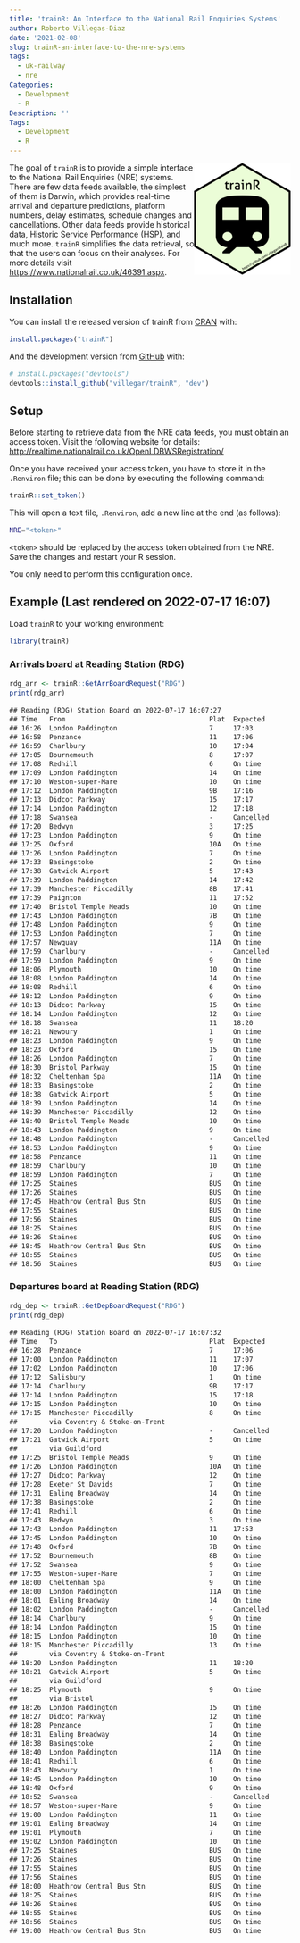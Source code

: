 ```yaml
---
title: 'trainR: An Interface to the National Rail Enquiries Systems'
author: Roberto Villegas-Diaz
date: '2021-02-08'
slug: trainR-an-interface-to-the-nre-systems
tags:
  - uk-railway
  - nre
Categories:
  - Development
  - R
Description: ''
Tags:
  - Development
  - R
---
```


<img src="https://raw.githubusercontent.com/villegar/trainR/main/inst/images/logo.png" alt="logo" align="right" height=200px/>

The goal of `trainR` is to provide a simple interface to the 
National Rail Enquiries (NRE) systems. There are few data feeds 
available, the simplest of them is Darwin, which provides real-time 
arrival and departure predictions, platform numbers, delay estimates, 
schedule changes and cancellations. Other data feeds provide historical 
data, Historic Service Performance (HSP), and much more. `trainR` 
simplifies the data retrieval, so that the users can focus on their 
analyses. For more details visit 
https://www.nationalrail.co.uk/46391.aspx.

## Installation

You can install the released version of trainR from [CRAN](https://CRAN.R-project.org) with:

``` r
install.packages("trainR")
```

And the development version from [GitHub](https://github.com/) with:

``` r
# install.packages("devtools")
devtools::install_github("villegar/trainR", "dev")
```

## Setup
Before starting to retrieve data from the NRE data feeds, you must obtain an access token. 
Visit the following website for details: http://realtime.nationalrail.co.uk/OpenLDBWSRegistration/

Once you have received your access token, you have to store it in the `.Renviron` file; this can be 
done by executing the following command:


```r
trainR::set_token()
```

This will open a text file, `.Renviron`, add a new line at the end (as follows):

```bash
NRE="<token>"
```

`<token>` should be replaced by the access token obtained from the NRE. Save the changes and restart 
your R session.

You only need to perform this configuration once.

## Example (Last rendered on 2022-07-17 16:07)

Load `trainR` to your working environment:

```r
library(trainR)
```

### Arrivals board at Reading Station (RDG)


```r
rdg_arr <- trainR::GetArrBoardRequest("RDG")
print(rdg_arr)
```

```
## Reading (RDG) Station Board on 2022-07-17 16:07:27
## Time   From                                    Plat  Expected
## 16:26  London Paddington                       7     17:03
## 16:58  Penzance                                11    17:06
## 16:59  Charlbury                               10    17:04
## 17:05  Bournemouth                             8     17:07
## 17:08  Redhill                                 6     On time
## 17:09  London Paddington                       14    On time
## 17:10  Weston-super-Mare                       10    On time
## 17:12  London Paddington                       9B    17:16
## 17:13  Didcot Parkway                          15    17:17
## 17:14  London Paddington                       12    17:18
## 17:18  Swansea                                 -     Cancelled
## 17:20  Bedwyn                                  3     17:25
## 17:23  London Paddington                       9     On time
## 17:25  Oxford                                  10A   On time
## 17:26  London Paddington                       7     On time
## 17:33  Basingstoke                             2     On time
## 17:38  Gatwick Airport                         5     17:43
## 17:39  London Paddington                       14    17:42
## 17:39  Manchester Piccadilly                   8B    17:41
## 17:39  Paignton                                11    17:52
## 17:40  Bristol Temple Meads                    10    On time
## 17:43  London Paddington                       7B    On time
## 17:48  London Paddington                       9     On time
## 17:53  London Paddington                       7     On time
## 17:57  Newquay                                 11A   On time
## 17:59  Charlbury                               -     Cancelled
## 17:59  London Paddington                       9     On time
## 18:06  Plymouth                                10    On time
## 18:08  London Paddington                       14    On time
## 18:08  Redhill                                 6     On time
## 18:12  London Paddington                       9     On time
## 18:13  Didcot Parkway                          15    On time
## 18:14  London Paddington                       12    On time
## 18:18  Swansea                                 11    18:20
## 18:21  Newbury                                 1     On time
## 18:23  London Paddington                       9     On time
## 18:23  Oxford                                  15    On time
## 18:26  London Paddington                       7     On time
## 18:30  Bristol Parkway                         15    On time
## 18:32  Cheltenham Spa                          11A   On time
## 18:33  Basingstoke                             2     On time
## 18:38  Gatwick Airport                         5     On time
## 18:39  London Paddington                       14    On time
## 18:39  Manchester Piccadilly                   12    On time
## 18:40  Bristol Temple Meads                    10    On time
## 18:43  London Paddington                       9     On time
## 18:48  London Paddington                       -     Cancelled
## 18:53  London Paddington                       9     On time
## 18:58  Penzance                                11    On time
## 18:59  Charlbury                               10    On time
## 18:59  London Paddington                       7     On time
## 17:25  Staines                                 BUS   On time
## 17:26  Staines                                 BUS   On time
## 17:45  Heathrow Central Bus Stn                BUS   On time
## 17:55  Staines                                 BUS   On time
## 17:56  Staines                                 BUS   On time
## 18:25  Staines                                 BUS   On time
## 18:26  Staines                                 BUS   On time
## 18:45  Heathrow Central Bus Stn                BUS   On time
## 18:55  Staines                                 BUS   On time
## 18:56  Staines                                 BUS   On time
```

### Departures board at Reading Station (RDG)


```r
rdg_dep <- trainR::GetDepBoardRequest("RDG")
print(rdg_dep)
```

```
## Reading (RDG) Station Board on 2022-07-17 16:07:32
## Time   To                                      Plat  Expected
## 16:28  Penzance                                7     17:06
## 17:00  London Paddington                       11    17:07
## 17:02  London Paddington                       10    17:06
## 17:12  Salisbury                               1     On time
## 17:14  Charlbury                               9B    17:17
## 17:14  London Paddington                       15    17:18
## 17:15  London Paddington                       10    On time
## 17:15  Manchester Piccadilly                   8     On time
##        via Coventry & Stoke-on-Trent           
## 17:20  London Paddington                       -     Cancelled
## 17:21  Gatwick Airport                         5     On time
##        via Guildford                           
## 17:25  Bristol Temple Meads                    9     On time
## 17:26  London Paddington                       10A   On time
## 17:27  Didcot Parkway                          12    On time
## 17:28  Exeter St Davids                        7     On time
## 17:31  Ealing Broadway                         14    On time
## 17:38  Basingstoke                             2     On time
## 17:41  Redhill                                 6     On time
## 17:43  Bedwyn                                  3     On time
## 17:43  London Paddington                       11    17:53
## 17:45  London Paddington                       10    On time
## 17:48  Oxford                                  7B    On time
## 17:52  Bournemouth                             8B    On time
## 17:52  Swansea                                 9     On time
## 17:55  Weston-super-Mare                       7     On time
## 18:00  Cheltenham Spa                          9     On time
## 18:00  London Paddington                       11A   On time
## 18:01  Ealing Broadway                         14    On time
## 18:02  London Paddington                       -     Cancelled
## 18:14  Charlbury                               9     On time
## 18:14  London Paddington                       15    On time
## 18:15  London Paddington                       10    On time
## 18:15  Manchester Piccadilly                   13    On time
##        via Coventry & Stoke-on-Trent           
## 18:20  London Paddington                       11    18:20
## 18:21  Gatwick Airport                         5     On time
##        via Guildford                           
## 18:25  Plymouth                                9     On time
##        via Bristol                             
## 18:26  London Paddington                       15    On time
## 18:27  Didcot Parkway                          12    On time
## 18:28  Penzance                                7     On time
## 18:31  Ealing Broadway                         14    On time
## 18:38  Basingstoke                             2     On time
## 18:40  London Paddington                       11A   On time
## 18:41  Redhill                                 6     On time
## 18:43  Newbury                                 1     On time
## 18:45  London Paddington                       10    On time
## 18:48  Oxford                                  9     On time
## 18:52  Swansea                                 -     Cancelled
## 18:57  Weston-super-Mare                       9     On time
## 19:00  London Paddington                       11    On time
## 19:01  Ealing Broadway                         14    On time
## 19:01  Plymouth                                7     On time
## 19:02  London Paddington                       10    On time
## 17:25  Staines                                 BUS   On time
## 17:26  Staines                                 BUS   On time
## 17:55  Staines                                 BUS   On time
## 17:56  Staines                                 BUS   On time
## 18:00  Heathrow Central Bus Stn                BUS   On time
## 18:25  Staines                                 BUS   On time
## 18:26  Staines                                 BUS   On time
## 18:55  Staines                                 BUS   On time
## 18:56  Staines                                 BUS   On time
## 19:00  Heathrow Central Bus Stn                BUS   On time
```
